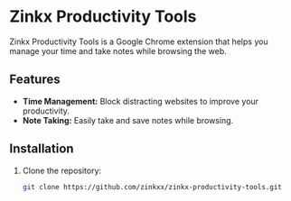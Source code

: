 # Zinkx Productivity Tools

Zinkx Productivity Tools is a Google Chrome extension that helps you manage your time and take notes while browsing the web.

## Features

- **Time Management:** Block distracting websites to improve your productivity.
- **Note Taking:** Easily take and save notes while browsing.

## Installation

1. Clone the repository:
   ```sh
   git clone https://github.com/zinkxx/zinkx-productivity-tools.git

